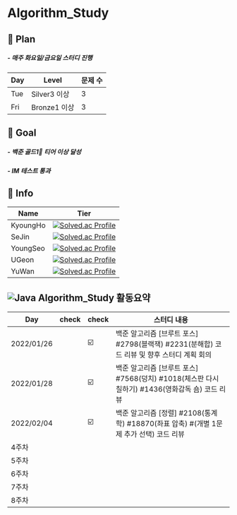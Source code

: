# Algorithm_Study
## 💫 Plan
#####    - 매주 화요일/금요일 스터디 진행
| Day | Level | 문제 수 |
| -- | -- | -- |
| Tue | Silver3 이상| 3 |
| Fri | Bronze1 이상| 3 |


## 💫 Goal
#####    - 백준 골드1🥇 티어 이상 달성 
#####    - IM 테스트 통과
 
 
## 💫 Info
| Name | Tier |
| -- | -- |
|KyoungHo| [![Solved.ac Profile](http://mazassumnida.wtf/api/mini/generate_badge?boj=rudgh46)](https://solved.ac/rudgh46)|
|SeJin| [![Solved.ac Profile](http://mazassumnida.wtf/api/mini/generate_badge?boj=kimsezin)](https://solved.ac/kimsezin)|
|YoungSeo| [![Solved.ac Profile](http://mazassumnida.wtf/api/mini/generate_badge?boj=dudtjakdl)](https://solved.ac/dudtjakdl)|
|UGeon| [![Solved.ac Profile](http://mazassumnida.wtf/api/mini/generate_badge?boj=dnrjs8185)](https://solved.ac/dnrjs8185)|
|YuWan| [![Solved.ac Profile](http://mazassumnida.wtf/api/mini/generate_badge?boj=kmhj)](https://solved.ac/kmhj)|


## ![Java](https://img.shields.io/badge/Java-007396.svg?&style=for-the-badge&logo=Java&logoColor=white) Algorithm_Study 활동요약
| Day | check | check |스터디 내용 |
| ------ | -- | -- |----------- |
| 2022/01/26 |  | ☑️ | 백준 알고리즘 [브루트 포스] #2798(블랙잭) #2231(분해합) 코드 리뷰 및 향후 스터디 계획 회의 |
| 2022/01/28 |  | ☑️ | 백준 알고리즘 [브루트 포스] #7568(덩치) #1018(체스판 다시 칠하기) #1436(영화감독 숌) 코드 리뷰 |
| 2022/02/04 |  | ☑️ | 백준 알고리즘 [정렬] #2108(통계학) #18870(좌표 압축) #(개별 1문제 추가 선택) 코드 리뷰 |
| 4주차 |  |  |  |
| 5주차 |  |  |  |
| 6주차 |  |  |  |
| 7주차 |  |  |  |
| 8주차 |  |  |  |


